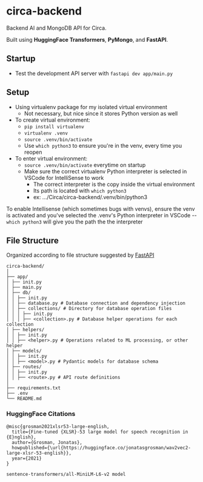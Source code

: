 # circa-backend
 Backend AI and MongoDB API for Circa. 

 Built using **HuggingFace Transformers**, **PyMongo**, and **FastAPI**.

## Startup
- Test the development API server with `fastapi dev app/main.py`

## Setup
- Using virtualenv package for my isolated virtual environment
    - Not necessary, but nice since it stores Python version as well
- To create virtual environment:
    - `pip install virtualenv`
    - `virtualenv .venv`
    - `source .venv/bin/activate`
    - Use `which python3` to ensure you're in the venv, every time you reopen
- To enter virtual environment:
  - `source .venv/bin/activate` everytime on startup
  - Make sure the correct virtualenv Python interpreter is selected in VSCode
    for IntelliSense to work
    - The correct interpreter is the copy inside the virtual environment
    - Its path is located with `which python3`
    - ex: .../Circa/circa-backend/.venv/bin/python3

To enable Intellisense (which sometimes bugs with venvs), ensure the venv is
activated and you've selected the .venv's Python interpreter in VSCode -- 
`which python3` will give you the path the the interpreter

## File Structure
Organized according to file structure suggested by [FastAPI](https://fastapi.tiangolo.com/tutorial/bigger-applications/)

```
circa-backend/
│
├── app/
│ ├── init.py
│ ├── main.py
│ ├── db/
│ │ ├── init.py
│ │ ├── database.py # Database connection and dependency injection
│ │ ├── collections/ # Directory for database operation files
│ │ │ ├── init.py
│ │ │ ├── <collection>.py # Database helper operations for each collection
│ ├── helpers/
│ │ ├── init.py
│ │ ├── <helper>.py # Operations related to ML processing, or other helper
│ ├── models/
│ │ ├── init.py
│ │ ├── <model>.py # Pydantic models for database schema
│ ├── routes/
│ │ ├── init.py
│ │ ├── <route>.py # API route definitions
│
├── requirements.txt 
├── .env
└── README.md
```


### HuggingFace Citations
```
@misc{grosman2021xlsr53-large-english,
  title={Fine-tuned {XLSR}-53 large model for speech recognition in {E}nglish},
  author={Grosman, Jonatas},
  howpublished={\url{https://huggingface.co/jonatasgrosman/wav2vec2-large-xlsr-53-english}},
  year={2021}
}

sentence-transformers/all-MiniLM-L6-v2 model
```


